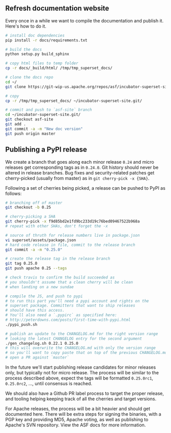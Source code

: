 ## Refresh documentation website

Every once in a while we want to compile the documentation and publish it.
Here's how to do it.

```bash
# install doc dependencies
pip install -r docs/requirements.txt

# build the docs
python setup.py build_sphinx

# copy html files to temp folder
cp -r docs/_build/html/ /tmp/tmp_superset_docs/

# clone the docs repo
cd ~/
git clone https://git-wip-us.apache.org/repos/asf/incubator-superset-site.git

# copy
cp -r /tmp/tmp_superset_docs/ ~/incubator-superset-site.git/

# commit and push to `asf-site` branch
cd ~/incubator-superset-site.git/
git checkout asf-site
git add .
git commit -a -m "New doc version"
git push origin master
```

## Publishing a PyPI release

We create a branch that goes along each minor release `0.24`
and micro releases get corresponding tags as in `0.24.0`. Git history should
never be altered in release branches.
Bug fixes and security-related patches get cherry-picked
(usually from master) as in `git cherry-pick -x {SHA}`.

Following a set of cherries being picked, a release can be pushed to
PyPI as follows:

```bash
# branching off of master
git checkout -b 0.25

# cherry-picking a SHA
git cherry-pick -x f9d85bd2e1fd9bc233d19c76bed09467522b968a
# repeat with other SHAs, don't forget the -x

# source of thruth for release numbers live in package.json
vi superset/assets/package.json
# hard code release in file, commit to the release branch
git commit -a -m "0.25.0"

# create the release tag in the release branch
git tag 0.25.0
git push apache 0.25 --tags

# check travis to confirm the build succeeded as
# you shouldn't assume that a clean cherry will be clean
# when landing on a new sundae

# compile the JS, and push to pypi
# to run this part you'll need a pypi account and rights on the
# superset package. Committers that want to ship releases
# should have this access.
# You'll also need a `.pypirc` as specified here:
# http://peterdowns.com/posts/first-time-with-pypi.html
./pypi_push.sh

# publish an update to the CHANGELOG.md for the right version range
# looking the latest CHANGELOG entry for the second argument
./gen_changelog.sh 0.22.1 0.25.0
# this will overwrite the CHANGELOG.md with only the version range
# so you'll want to copy paste that on top of the previous CHANGELOG.md
# open a PR against `master`
```

In the future we'll start publishing release candidates for minor releases
only, but typically not for micro release.
The process will be similar to the process described above, expect the
tags will be formatted `0.25.0rc1`, `0.25.0rc2`, ..., until consensus
is reached.

We should also have a Github PR label process to target the proper
release, and tooling helping keeping track of all the cherries and
target versions.

For Apache releases, the process will be a bit heavier and should get
documented here. There will be extra steps for signing the binaries,
with a PGP key and providing MD5, Apache voting, as well as
publishing to Apache's SVN repository. View the ASF docs for more
information.
